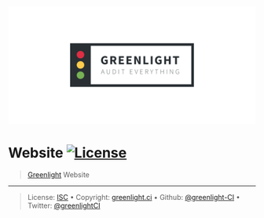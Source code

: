 ![Greenlight Logo](https://github.com/greenlight-ci/brand/blob/master/logo/banner.svg)

# Website [![License][license-image]][license-url]

> [Greenlight][] Website

---

> License: [ISC][license-url] • 
> Copyright: [greenlight.ci](https://greenlight.ci) • 
> Github: [@greenlight-CI](https://github.com/greenlight-CI) • 
> Twitter: [@greenlightCI](https://twitter.com/greenlightCI)

[Greenlight]: https://greenlight.ci

[license-url]: http://choosealicense.com/licenses/isc/

[license-image]: https://img.shields.io/github/license/greenlight-ci/brand.svg?style=flat-square
